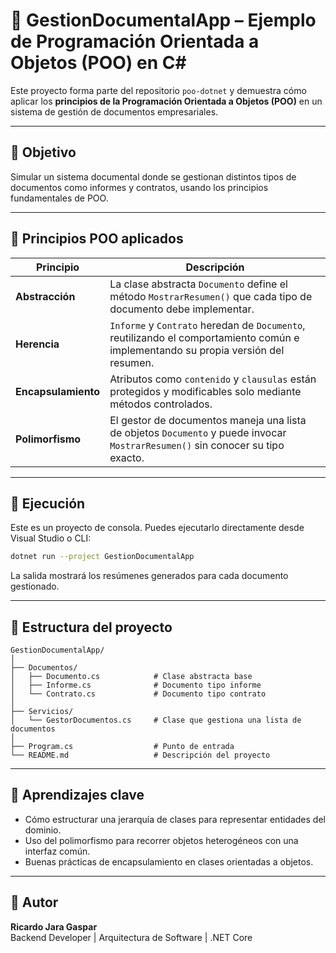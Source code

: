 ﻿# 📄 GestionDocumentalApp – Ejemplo de Programación Orientada a Objetos (POO) en C#

Este proyecto forma parte del repositorio `poo-dotnet` y demuestra cómo aplicar los **principios de la Programación Orientada a Objetos (POO)** en un sistema de gestión de documentos empresariales.

---

## 🎯 Objetivo

Simular un sistema documental donde se gestionan distintos tipos de documentos como informes y contratos, usando los principios fundamentales de POO.

---

## 🧱 Principios POO aplicados

| Principio        | Descripción |
|------------------|-------------|
| **Abstracción**  | La clase abstracta `Documento` define el método `MostrarResumen()` que cada tipo de documento debe implementar. |
| **Herencia**     | `Informe` y `Contrato` heredan de `Documento`, reutilizando el comportamiento común e implementando su propia versión del resumen. |
| **Encapsulamiento** | Atributos como `contenido` y `clausulas` están protegidos y modificables solo mediante métodos controlados. |
| **Polimorfismo** | El gestor de documentos maneja una lista de objetos `Documento` y puede invocar `MostrarResumen()` sin conocer su tipo exacto. |

---

## 🧪 Ejecución

Este es un proyecto de consola. Puedes ejecutarlo directamente desde Visual Studio o CLI:

```bash
dotnet run --project GestionDocumentalApp
```

La salida mostrará los resúmenes generados para cada documento gestionado.

---

## 📂 Estructura del proyecto

```
GestionDocumentalApp/
│
├── Documentos/
│   ├── Documento.cs            # Clase abstracta base
│   ├── Informe.cs              # Documento tipo informe
│   └── Contrato.cs             # Documento tipo contrato
│
├── Servicios/
│   └── GestorDocumentos.cs     # Clase que gestiona una lista de documentos
│
├── Program.cs                  # Punto de entrada
└── README.md                   # Descripción del proyecto
```

---

## 🧠 Aprendizajes clave

- Cómo estructurar una jerarquía de clases para representar entidades del dominio.
- Uso del polimorfismo para recorrer objetos heterogéneos con una interfaz común.
- Buenas prácticas de encapsulamiento en clases orientadas a objetos.

---

## 📘 Autor

**Ricardo Jara Gaspar**  
Backend Developer | Arquitectura de Software | .NET Core

